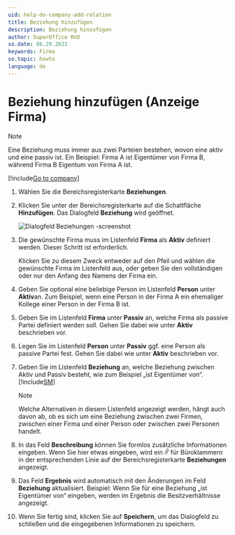 ```yaml
---
uid: help-de-company-add-relation
title: Beziehung hinzufügen
description: Beziehung hinzufügen
author: SuperOffice RnD
so.date: 06.29.2022
keywords: Firma
so.topic: howto
language: de
---
```


# Beziehung hinzufügen (Anzeige Firma)

> [!NOTE]
> Eine Beziehung muss immer aus zwei Parteien bestehen, wovon eine aktiv und eine passiv ist. Ein Beispiel: Firma A ist Eigentümer von Firma B, während Firma B Eigentum von Firma A ist.

[!include[Go to company](../../learn/includes/goto-company.md)]

1. Wählen Sie die Bereichsregisterkarte **Beziehungen**.

1. Klicken Sie unter der Bereichsregisterkarte auf die Schaltfläche **Hinzufügen**. Das Dialogfeld **Beziehung** wird geöffnet.

    ![Dialogfeld Beziehungen -screenshot][img2]

1. Die gewünschte Firma muss im Listenfeld **Firma** als **Aktiv** definiert werden. Dieser Schritt ist erforderlich.

    Klicken Sie zu diesem Zweck entweder auf den Pfeil und wählen die gewünschte Firma im Listenfeld aus, oder geben Sie den vollständigen oder nur den Anfang des Namens der Firma ein.

1. Geben Sie optional eine beliebige Person im Listenfeld **Person** unter **Aktiv**an. Zum Beispiel, wenn eine Person in der Firma A ein ehemaliger Kollege einer Person in der Firma B ist.

1. Geben Sie im Listenfeld **Firma** unter **Passiv** an, welche Firma als passive Partei definiert werden soll. Gehen Sie dabei wie unter **Aktiv** beschrieben vor.

1. Legen Sie im Listenfeld **Person** unter **Passiv** ggf. eine Person als passive Partei fest. Gehen Sie dabei wie unter **Aktiv** beschrieben vor.

1. Geben Sie im Listenfeld **Beziehung** an, welche Beziehung zwischen Aktiv und Passiv besteht, wie zum Beispiel „ist Eigentümer von“. [!include[SM](../../learn/includes/are-defined-sm.md)]

    > [!NOTE]
    > Welche Alternativen in diesem Listenfeld angezeigt werden, hängt auch davon ab, ob es sich um eine Beziehung zwischen zwei Firmen, zwischen einer Firma und einer Person oder zwischen zwei Personen handelt.

1. In das Feld **Beschreibung** können Sie formlos zusätzliche Informationen eingeben. Wenn Sie hier etwas eingeben, wird ein ![Symbol][img1] für Büroklammern in der entsprechenden Linie auf der Bereichsregisterkarte **Beziehungen** angezeigt.

1. Das Feld **Ergebnis** wird automatisch mit den Änderungen im Feld **Beziehung** aktualisiert. Beispiel: Wenn Sie für eine Beziehung „ist Eigentümer von“ eingeben, werden im Ergebnis die Besitzverhältnisse angezeigt.

1. Wenn Sie fertig sind, klicken Sie auf **Speichern**, um das Dialogfeld zu schließen und die eingegebenen Informationen zu speichern.

<!-- Referenced links -->

<!-- Referenced images -->
[img1]: ../../../media/icons/binders.bmp
[img2]: media/relation.bmp

